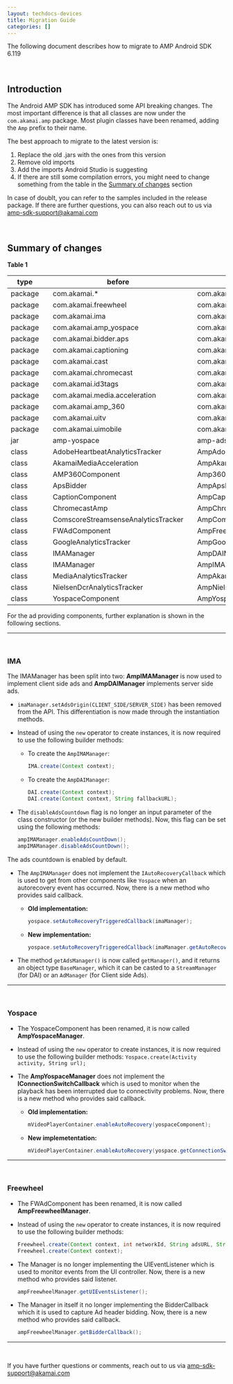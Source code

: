 ```yaml
---
layout: techdocs-devices
title: Migration Guide
categories: []
---
```


The following document describes how to migrate to AMP Android SDK 6.119

&nbsp;

## Introduction

The Android AMP SDK has introduced some API breaking changes. The most important difference is that all classes are now under the `com.akamai.amp` package. Most plugin classes have been renamed, adding the `Amp` prefix to their name.

The best approach to migrate to the latest version is:

1. Replace the old .jars with the ones from this version
2. Remove old imports
3. Add the imports Android Studio is suggesting
4. If there are still some compilation errors, you might need to change something from the table in the [Summary of changes](#summary-of-changes) section

In case of doublt, you can refer to the samples included in the release package. If there are further questions, you can also reach out to us via <amp-sdk-support@akamai.com>

&nbsp;

## Summary of changes

**Table 1**

| **type**|   | **before**                          |   |**after**                               |
|---------|---|-------------------------------------|---|----------------------------------------|
| package |   | com.akamai.*                        |   | com.akamai.amp.*                       |
| package |   | com.akamai.freewheel                |   | com.akamai.amp.ads.freewheel           |
| package |   | com.akamai.ima                      |   | com.akamai.amp.ads.ima                 |
| package |   | com.akamai.amp_yospace              |   | com.akamai.amp.ads.yospace             |
| package |   | com.akamai.bidder.aps               |   | com.akamai.amp.bidder.aps              |
| package |   | com.akamai.captioning               |   | com.akamai.amp.captioning              |
| package |   | com.akamai.cast                     |   | com.akamai.amp.cast                    |
| package |   | com.akamai.chromecast               |   | com.akamai.amp.chromecast              |
| package |   | com.akamai.id3tags                  |   | com.akamai.amp.id3tags                 |
| package |   | com.akamai.media.acceleration       |   | com.akamai.amp.media.acceleration      |
| package |   | com.akamai.amp_360                  |   | com.akamai.amp.rendering360            |
| package |   | com.akamai.uitv                     |   | com.akamai.amp.ui.tv                   |
| package |   | com.akamai.uimobile                 |   | com.akamai.amp.uimobile                |
| jar     |   | amp-yospace                         |   | amp-ads-yospace                        |
| class   |   | AdobeHeartbeatAnalyticsTracker      |   | AmpAdobeHeartbeatAnalyticsTracker      |
| class   |   | AkamaiMediaAcceleration             |   | AmpAkamaiMediaAcceleration             |
| class   |   | AMP360Component                     |   | Amp360Component                        |
| class   |   | ApsBidder                           |   | AmpApsBidder                           |
| class   |   | CaptionComponent                    |   | AmpCaptionComponent                    |
| class   |   | ChromecastAmp                       |   | AmpChromecast                          |
| class   |   | ComscoreStreamsenseAnalyticsTracker |   | AmpComscoreStreamsenseAnalyticsTracker |
| class   |   | FWAdComponent                       |   | AmpFreewheelManager                    |
| class   |   | GoogleAnalyticsTracker              |   | AmpGoogleAnalyticsTracker              |
| class   |   | IMAManager                          |   | AmpDAIManager                          |
| class   |   | IMAManager                          |   | AmpIMAManager                          |
| class   |   | MediaAnalyticsTracker               |   | AmpAkamaiMediaAnalyticsTracker         |
| class   |   | NielsenDcrAnalyticsTracker          |   | AmpNielsenDcrAnalyticsTracker          |
| class   |   | YospaceComponent                    |   | AmpYospaceManager                      |

For the ad providing components, further explanation is shown in the following sections.

******

&nbsp;

### IMA

The IMAManager has been split into two: **AmpIMAManager** is now used to implement client side ads and **AmpDAIManager** implements server side ads.

- `imaManager.setAdsOrigin(CLIENT_SIDE/SERVER_SIDE)` has been removed from the API. This differentiation is now made through the instantiation methods.
- Instead of using the `new` operator to create instances, it is now required to use the following builder methods:

    * To create the `AmpIMAManager`:
        ```java
        IMA.create(Context context);
        ```

    * To create the `AmpDAIManager`:
        ```java
        DAI.create(Context context);
        DAI.create(Context context, String fallbackURL);
        ```

-  The `disableAdsCountdown` flag is no longer an input parameter of the class constructor (or the new builder methods). Now, this flag can be set using the following methods:
    ```java
    ampIMAManager.enableAdsCountDown();
    ampIMAManager.disableAdsCountDown();
    ```

 The ads countdown is enabled by default.

- The `AmpIMAManager` does not implement the `IAutoRecoveryCallback` which is used to get from other components like `Yospace` when an autorecovery event has occurred. Now, there is a new method who provides said callback.

    * **Old implementation:**
        ```java
        yospace.setAutoRecoveryTriggeredCallback(imaManager);
        ```

    * **New implementation:**
        ```java
        yospace.setAutoRecoveryTriggeredCallback(imaManager.getAutoRecoveryCallback());
        ```

- The method `getAdsManager()` is now called `getManager()`, and it returns an object type `BaseManager`, which it can be casted to a `StreamManager` (for DAI) or an `AdManager` (for Client side Ads).

******

&nbsp;

### Yospace

- The YospaceComponent has been renamed, it is now called **AmpYospaceManager**.
- Instead of using the `new` operator to create instances, it is now required to use the following builder methods:
`Yospace.create(Activity activity, String url);`
- The **AmpYospaceManager** does not implement the **IConnectionSwitchCallback** which is used to monitor when the playback has been interrupted due to connectivity problems. Now, there is a new method who provides said callback.

    * **Old implementation:**
        ```java
        mVideoPlayerContainer.enableAutoRecovery(yospaceComponent);
        ```

    * **New implemetentation:**
        ```java
        mVideoPlayerContainer.enableAutoRecovery(yospace.getConnectionSwitchCallback());
        ```

******

&nbsp;

### Freewheel

- The FWAdComponent has been renamed, it is now called **AmpFreewheelManager**.
- Instead of using the `new` operator to create instances, it is now required to use the following builder methods:

    ```java
    Freewheel.create(Context context, int networkId, String adsURL, String siteSectionId, String videoAssetId, String profile);
    Freewheel.create(Context context);
    ```

- The Manager is no longer implementing the UIEventListener which is used to monitor events from the UI controller. Now, there is a new method who provides said listener.
  ```java
  ampFreewheelManager.getUIEventsListener();
  ```
- The Manager in itself it no longer implementing the BidderCallback which it is used to capture Ad header bidding. Now, there is a new method who provides said callback.
  ```java
  ampFreewheelManager.getBidderCallback();
  ```

******

&nbsp;

If you have further questions or comments, reach out to us via <amp-sdk-support@akamai.com>

